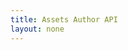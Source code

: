 ```yaml
---
title: Assets Author API
layout: none
--- 
```


<RedoclyAPIBlock src='https://api.redocly.com/registry/bundle/adobe-developers/AEM-assets-author/stable/openapi.yaml?branch=prod' typography='fontFamily: `"Source Sans Pro", -apple-system, BlinkMacSystemFont, "Segoe UI", Roboto, Ubuntu, "Trebuchet MS", "Lucida Grande", sans-serif`' width='600px' />

